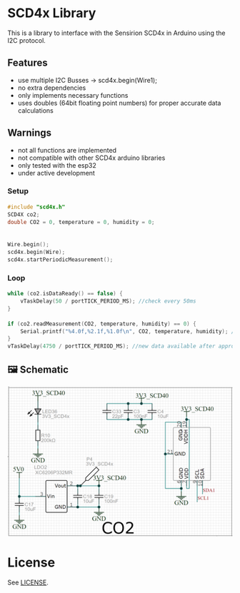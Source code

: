 # SCD4x Library

This is a library to interface with the Sensirion SCD4x in Arduino using the I2C protocol.

## Features
- use multiple I2C Busses -> scd4x.begin(Wire1);
- no extra dependencies
- only implements necessary functions
- uses doubles (64bit floating point numbers) for proper accurate data calculations

## Warnings
- not all functions are implemented
- not compatible with other SCD4x arduino libraries
- only tested with the esp32
- under active development

### Setup
```c++
#include "scd4x.h"
SCD4X co2;
double CO2 = 0, temperature = 0, humidity = 0;


Wire.begin();
scd4x.begin(Wire);
scd4x.startPeriodicMeasurement();
```
### Loop
```c++
while (co2.isDataReady() == false) {
	vTaskDelay(50 / portTICK_PERIOD_MS); //check every 50ms
}

if (co2.readMeasurement(CO2, temperature, humidity) == 0) {
	Serial.printf("%4.0f,%2.1f,%1.0f\n", CO2, temperature, humidity); //nice formatting of data
}
vTaskDelay(4750 / portTICK_PERIOD_MS); //new data available after approx 5 seconds
```

## 🖼️ Schematic
![Schematic](/images/schematic.png)

# License

See [LICENSE](LICENSE).
